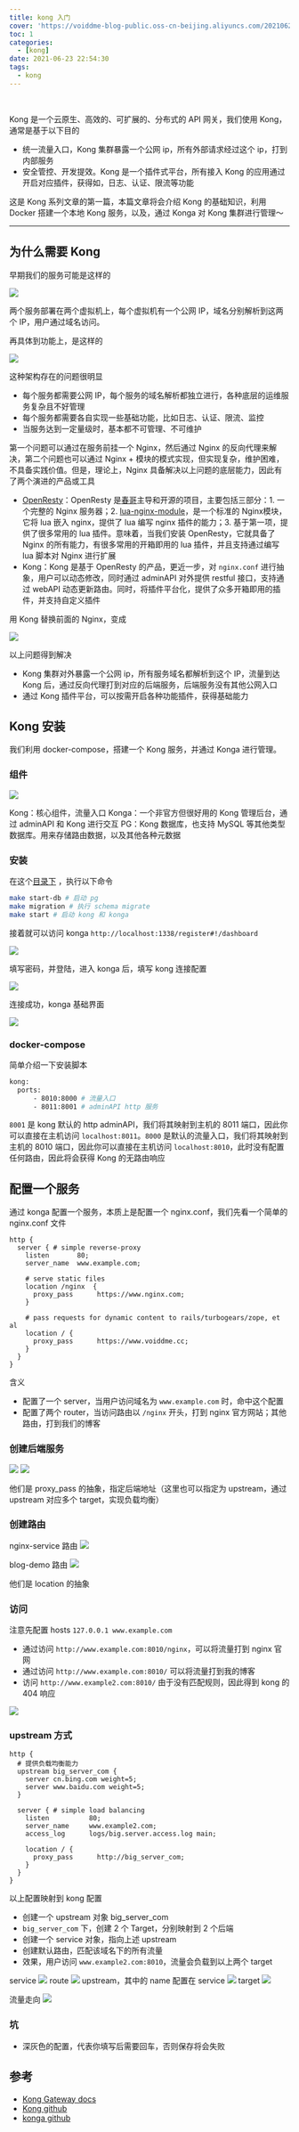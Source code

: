 ```yaml
---
title: kong 入门
cover: 'https://voiddme-blog-public.oss-cn-beijing.aliyuncs.com/20210623002530.png'
toc: 1
categories:
  - [kong]
date: 2021-06-23 22:54:30
tags:
  - kong
---
```


<br>

Kong 是一个云原生、高效的、可扩展的、分布式的 API 网关，我们使用 Kong，通常是基于以下目的
- 统一流量入口，Kong 集群暴露一个公网 ip，所有外部请求经过这个 ip，打到内部服务
- 安全管控、开发提效。Kong 是一个插件式平台，所有接入 Kong 的应用通过开启对应插件，获得如，日志、认证、限流等功能

这是 Kong 系列文章的第一篇，本篇文章将会介绍 Kong 的基础知识，利用 Docker 搭建一个本地 Kong 服务，以及，通过 Konga 对 Kong 集群进行管理～

-----

<!-- more -->

## 为什么需要 Kong

早期我们的服务可能是这样的

<img src="https://voiddme-blog-public.oss-cn-beijing.aliyuncs.com/img/2021/06/24/20210624000110.png" />

两个服务部署在两个虚拟机上，每个虚拟机有一个公网 IP，域名分别解析到这两个 IP，用户通过域名访问。

再具体到功能上，是这样的

<img src="https://voiddme-blog-public.oss-cn-beijing.aliyuncs.com/img/2021/06/23/20210623233843.png" />

这种架构存在的问题很明显
- 每个服务都需要公网 IP，每个服务的域名解析都独立进行，各种底层的运维服务复杂且不好管理
- 每个服务都需要各自实现一些基础功能，比如日志、认证、限流、监控
- 当服务达到一定量级时，基本都不可管理、不可维护

第一个问题可以通过在服务前挂一个 Nginx，然后通过 Nginx 的反向代理来解决，第二个问题也可以通过 Nginx + 模块的模式实现，但实现复杂，维护困难，不具备实践价值。但是，理论上，Nginx 具备解决以上问题的底层能力，因此有了两个演进的产品或工具
- [OpenResty](https://openresty.org/cn/installation.html)：OpenResty 是[春哥](https://github.com/agentzh)主导和开源的项目，主要包括三部分：1. 一个完整的 Nginx 服务器；2. [lua-nginx-module](https://github.com/openresty/lua-nginx-module)，是一个标准的 Nginx模块，它将 lua 嵌入 nginx，提供了 lua 编写 nginx 插件的能力；3. 基于第一项，提供了很多常用的 lua 插件。意味着，当我们安装 OpenResty，它就具备了 Nginx 的所有能力，有很多常用的开箱即用的 lua 插件，并且支持通过编写 lua 脚本对 Nginx 进行扩展
- Kong：Kong 是基于 OpenResty 的产品，更近一步，对 `nginx.conf` 进行抽象，用户可以动态修改，同时通过 adminAPI 对外提供 restful 接口，支持通过 webAPI 动态更新路由。同时，将插件平台化，提供了众多开箱即用的插件，并支持自定义插件

用 Kong 替换前面的 Nginx，变成

<img src="https://voiddme-blog-public.oss-cn-beijing.aliyuncs.com/img/2021/06/23/20210623235509.png" />

以上问题得到解决
- Kong 集群对外暴露一个公网 ip，所有服务域名都解析到这个 IP，流量到达 Kong 后，通过反向代理打到对应的后端服务，后端服务没有其他公网入口
- 通过 Kong 插件平台，可以按需开启各种功能插件，获得基础能力

## Kong 安装

我们利用 docker-compose，搭建一个 Kong 服务，并通过 Konga 进行管理。

### 组件

<img src="https://voiddme-blog-public.oss-cn-beijing.aliyuncs.com/img/2021/06/24/20210624002505.png" />

Kong：核心组件，流量入口
Konga：一个非官方但很好用的 Kong 管理后台，通过 adminAPI 和 Kong 进行交互
PG：Kong 数据库，也支持 MySQL 等其他类型数据库。用来存储路由数据，以及其他各种元数据

### 安装

在这个[目录下](https://github.com/notFound-lan/blog.github.io/tree/master/source/_drafts/kong/docker) ，执行以下命令

```bash
make start-db # 启动 pg
make migration # 执行 schema migrate
make start # 启动 kong 和 konga
```

接着就可以访问 konga `http://localhost:1338/register#!/dashboard`

<img src="https://voiddme-blog-public.oss-cn-beijing.aliyuncs.com/img/2021/06/24/20210624004753.png" />

填写密码，并登陆，进入 konga 后，填写 kong 连接配置

<img src="https://voiddme-blog-public.oss-cn-beijing.aliyuncs.com/img/2021/06/24/20210624005007.png" />

连接成功，konga 基础界面

<img src="https://voiddme-blog-public.oss-cn-beijing.aliyuncs.com/img/2021/06/24/20210624005145.png" />

### docker-compose

简单介绍一下安装脚本
```bash
kong:
  ports:
      - 8010:8000 # 流量入口
      - 8011:8001 # adminAPI http 服务
```

`8001` 是 kong 默认的 http adminAPI，我们将其映射到主机的 8011 端口，因此你可以直接在主机访问 `localhost:8011`。`8000` 是默认的流量入口，我们将其映射到主机的 8010 端口，因此你可以直接在主机访问 `localhost:8010`，此时没有配置任何路由，因此将会获得 Kong 的无路由响应

## 配置一个服务

通过 konga 配置一个服务，本质上是配置一个 nginx.conf，我们先看一个简单的 nginx.conf 文件

```nginx
http {
  server { # simple reverse-proxy
    listen       80;
    server_name  www.example.com;

    # serve static files
    location /nginx  {
      proxy_pass      https://www.nginx.com;
    }

    # pass requests for dynamic content to rails/turbogears/zope, et al
    location / {
      proxy_pass      https://www.voiddme.cc;
    }
  }
}
```

含义
- 配置了一个 server，当用户访问域名为 `www.example.com` 时，命中这个配置
- 配置了两个 router，当访问路由以 `/nginx` 开头，打到 nginx 官方网站；其他路由，打到我们的博客

### 创建后端服务

<img src="https://voiddme-blog-public.oss-cn-beijing.aliyuncs.com/img/2021/06/24/20210624011541.png" />
<img src="https://voiddme-blog-public.oss-cn-beijing.aliyuncs.com/img/2021/06/24/20210624011608.png" />

他们是 proxy_pass 的抽象，指定后端地址（这里也可以指定为 upstream，通过 upstream 对应多个 target，实现负载均衡）

### 创建路由 

nginx-service 路由
<img src="https://voiddme-blog-public.oss-cn-beijing.aliyuncs.com/img/2021/06/24/20210624011734.png" />

blog-demo 路由
<img src="https://voiddme-blog-public.oss-cn-beijing.aliyuncs.com/img/2021/06/24/20210624011848.png" />

他们是 location 的抽象 

### 访问

注意先配置 hosts `127.0.0.1 www.example.com` 
- 通过访问 `http://www.example.com:8010/nginx`，可以将流量打到 nginx 官网
- 通过访问 `http://www.example.com:8010/` 可以将流量打到我的博客
- 访问 `http://www.example2.com:8010/` 由于没有匹配规则，因此得到 kong 的 404 响应

<img src="https://voiddme-blog-public.oss-cn-beijing.aliyuncs.com/img/2021/06/24/20210624083643.png" />

### upstream 方式

```nginx
http {
  # 提供负载均衡能力
  upstream big_server_com {
    server cn.bing.com weight=5;
    server www.baidu.com weight=5;
  }

  server { # simple load balancing
    listen          80;
    server_name     www.example2.com; 
    access_log      logs/big.server.access.log main;

    location / {
      proxy_pass      http://big_server_com;
    }
  }
}
```

以上配置映射到 kong 配置
- 创建一个 upstream 对象 big_server_com
- `big_server_com` 下，创建 2 个 Target，分别映射到 2 个后端
- 创建一个 service 对象，指向上述 upstream
- 创建默认路由，匹配该域名下的所有流量
- 效果，用户访问 `www.example2.com:8010`，流量会负载到以上两个 target

service
<img src="https://voiddme-blog-public.oss-cn-beijing.aliyuncs.com/img/2021/06/24/20210624084511.png" />
route
<img src="https://voiddme-blog-public.oss-cn-beijing.aliyuncs.com/img/2021/06/24/20210624084611.png" />
upstream，其中的 name 配置在 service
<img src="https://voiddme-blog-public.oss-cn-beijing.aliyuncs.com/img/2021/06/24/20210624084637.png" />
target
<img src="https://voiddme-blog-public.oss-cn-beijing.aliyuncs.com/img/2021/06/24/20210624084712.png" />

流量走向
<img src="https://voiddme-blog-public.oss-cn-beijing.aliyuncs.com/img/2021/06/24/20210624084831.png" />

### 坑

- 深灰色的配置，代表你填写后需要回车，否则保存将会失败

## 参考

- [Kong Gateway docs](https://docs.konghq.com/gateway-oss/)
- [Kong github](https://github.com/Kong/kong)
- [konga github](https://github.com/pantsel/konga)